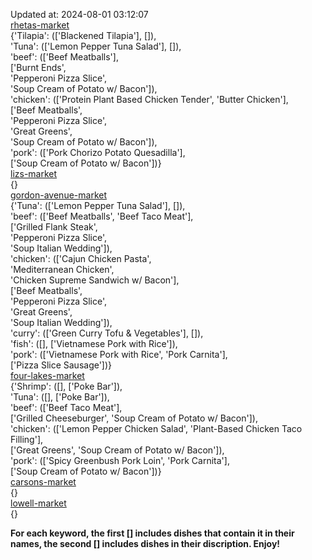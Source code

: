 Updated at: 2024-08-01 03:12:07  
[rhetas-market](https://wisc-housingdining.nutrislice.com/menu/rhetas-market/dinner/2024-08-01)  
{'Tilapia': (['Blackened Tilapia'], []),  
 'Tuna': (['Lemon Pepper Tuna Salad'], []),  
 'beef': (['Beef Meatballs'],  
          ['Burnt Ends',  
           'Pepperoni Pizza Slice',  
           'Soup Cream of Potato w/ Bacon']),  
 'chicken': (['Protein Plant Based Chicken Tender', 'Butter Chicken'],  
             ['Beef Meatballs',  
              'Pepperoni Pizza Slice',  
              'Great Greens',  
              'Soup Cream of Potato w/ Bacon']),  
 'pork': (['Pork Chorizo Potato Quesadilla'],  
          ['Soup Cream of Potato w/ Bacon'])}  
[lizs-market](https://wisc-housingdining.nutrislice.com/menu/lizs-market/dinner/2024-08-01)  
{}  
[gordon-avenue-market](https://wisc-housingdining.nutrislice.com/menu/gordon-avenue-market/dinner/2024-08-01)  
{'Tuna': (['Lemon Pepper Tuna Salad'], []),  
 'beef': (['Beef Meatballs', 'Beef Taco Meat'],  
          ['Grilled Flank Steak',  
           'Pepperoni Pizza Slice',  
           'Soup Italian Wedding']),  
 'chicken': (['Cajun Chicken Pasta',  
              'Mediterranean Chicken',  
              'Chicken Supreme Sandwich w/ Bacon'],  
             ['Beef Meatballs',  
              'Pepperoni Pizza Slice',  
              'Great Greens',  
              'Soup Italian Wedding']),  
 'curry': (['Green Curry Tofu & Vegetables'], []),  
 'fish': ([], ['Vietnamese Pork with Rice']),  
 'pork': (['Vietnamese Pork with Rice', 'Pork Carnita'],  
          ['Pizza Slice Sausage'])}  
[four-lakes-market](https://wisc-housingdining.nutrislice.com/menu/four-lakes-market/dinner/2024-08-01)  
{'Shrimp': ([], ['Poke Bar']),  
 'Tuna': ([], ['Poke Bar']),  
 'beef': (['Beef Taco Meat'],  
          ['Grilled Cheeseburger', 'Soup Cream of Potato w/ Bacon']),  
 'chicken': (['Lemon Pepper Chicken Salad', 'Plant-Based Chicken Taco Filling'],  
             ['Great Greens', 'Soup Cream of Potato w/ Bacon']),  
 'pork': (['Spicy Greenbush Pork Loin', 'Pork Carnita'],  
          ['Soup Cream of Potato w/ Bacon'])}  
[carsons-market](https://wisc-housingdining.nutrislice.com/menu/carsons-market/dinner/2024-08-01)  
{}  
[lowell-market](https://wisc-housingdining.nutrislice.com/menu/lowell-market/dinner/2024-08-01)  
{}  
  
**For each keyword, the first [] includes dishes that contain it in their names, the second [] includes dishes in their discription. Enjoy!**  
